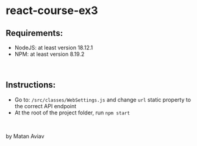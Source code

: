 # react-course-ex3

## Requirements:
- NodeJS: at least version 18.12.1
- NPM: at least version 8.19.2

<br />

## Instructions:
- Go to: ```/src/classes/WebSettings.js```
and change ```url``` static property to the correct API endpoint
- At the root of the project folder, run ```npm start```

<br />

by Matan Aviav
